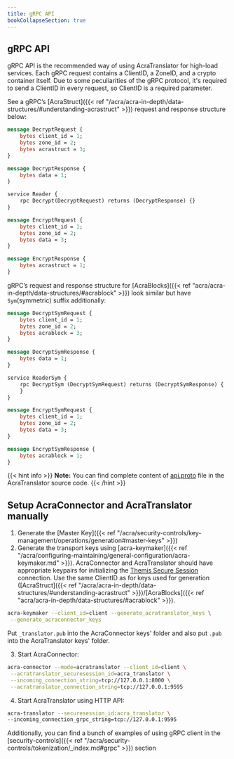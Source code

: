 ```yaml
---
title: gRPC API
bookCollapseSection: true
---
```


## gRPC API

gRPC API is the recommended way of using AcraTranslator for high-load services. Each gRPC request contains a ClientID, a ZoneID, and a crypto container itself.
Due to some peculiarities of the gRPC protocol, it's required to send a ClientID in every request, so ClientID is a required parameter.

See a gRPC’s [AcraStruct]({{< ref "/acra/acra-in-depth/data-structures/#understanding-acrastruct" >}}) request and response structure below:

```proto
message DecryptRequest {
    bytes client_id = 1;
    bytes zone_id = 2;
    bytes acrastruct = 3;
}

message DecryptResponse {
    bytes data = 1;
}

service Reader {
    rpc Decrypt(DecryptRequest) returns (DecryptResponse) {}
}

message EncryptRequest {
    bytes client_id = 1;
    bytes zone_id = 2;
    bytes data = 3;
}

message EncryptResponse {
    bytes acrastruct = 1;
}
```

gRPC’s request and response structure for [AcraBlocks]({{< ref "acra/acra-in-depth/data-structures/#acrablock" >}}) look similar but have `Sym`(symmetric) suffix additionally:

```proto
message DecryptSymRequest {
    bytes client_id = 1;
    bytes zone_id = 2;
    bytes acrablock = 3;
}

message DecryptSymResponse {
    bytes data = 1;
}

service ReaderSym {
    rpc DecryptSym (DecryptSymRequest) returns (DecryptSymResponse) {
    }
}

message EncryptSymRequest {
    bytes client_id = 1;
    bytes zone_id = 2;
    bytes data = 3;
}

message EncryptSymResponse {
    bytes acrablock = 1;
}
```

{{< hint info >}}
**Note:**
You can find complete content of [api.proto](https://github.com/cossacklabs/acra-Q12021/blob/master/cmd/acra-translator/grpc_api/api.proto) file in the AcraTranslator source code.
{{< /hint >}}


## Setup AcraConnector and AcraTranslator manually

1. Generate the [Master Key]({{< ref "/acra/security-controls/key-management/operations/generation#master-keys" >}})
2. Generate the transport keys using [acra-keymaker]({{< ref "/acra/configuring-maintaining/general-configuration/acra-keymaker.md" >}}). AcraConnector and AcraTranslator should have appropriate keypairs for initializing the [Themis Secure Session](/themis/crypto-theory/cryptosystems/secure-session/) connection. Use the same ClientID as for keys used for generation ([AcraStruct]({{< ref "/acra/acra-in-depth/data-structures/#understanding-acrastruct" >}})/[AcraBlocks]({{< ref "acra/acra-in-depth/data-structures/#acrablock" >}}).

```bash
acra-keymaker --client_id=client --generate_acratranslator_keys \
 --generate_acraconnector_keys
```

Put `_translator.pub` into the AcraConnector keys' folder and also put `.pub` into the AcraTranslator keys' folder.

3. Start AcraConnector:
```bash
acra-connector --mode=acratranslator --client_id=client \
 --acratranslator_securesession_id=acra_translator \
 --incoming_connection_string=tcp://127.0.0.1:8000 \
 --acratranslator_connection_string=tcp://127.0.0.1:9595
```

4. Start AcraTranslator using HTTP API:
```bash
acra-translator --securesession_id:acra_translator \
--incoming_connection_grpc_string=tcp://127.0.0.1:9595
```

Additionally, you can find a bunch of examples of using gRPC client in the [security-controls]({{< ref "/acra/security-controls/tokenization/_index.md#grpc" >}}) section